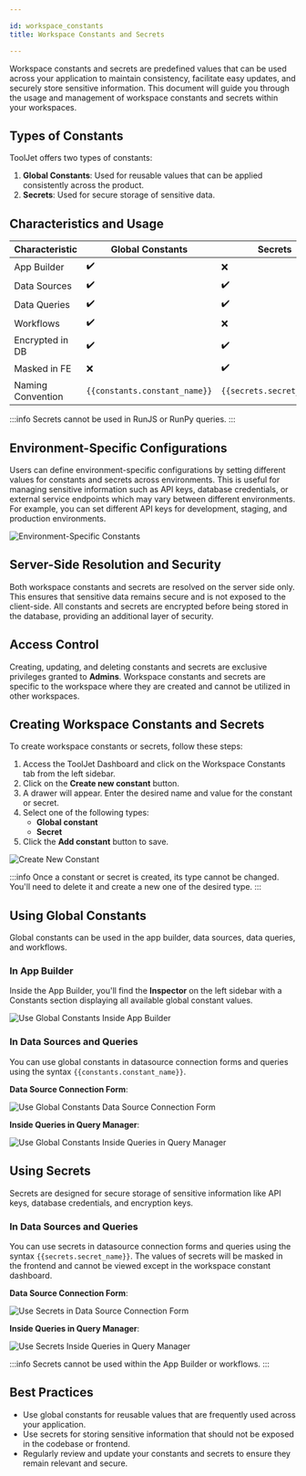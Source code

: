 ```yaml
---

id: workspace_constants
title: Workspace Constants and Secrets

---
```


Workspace constants and secrets are predefined values that can be used across your application to maintain consistency, facilitate easy updates, and securely store sensitive information. This document will guide you through the usage and management of workspace constants and secrets within your workspaces.

<div style={{paddingTop:'24px', paddingBottom:'24px'}}>

## Types of Constants

ToolJet offers two types of constants:

1. **Global Constants**: Used for reusable values that can be applied consistently across the product.
2. **Secrets**: Used for secure storage of sensitive data.

</div>

<div style={{paddingBottom:'24px'}}>

## Characteristics and Usage

| Characteristic | Global Constants | Secrets |
|----------------|-------------------|---------|
| App Builder    | ✔️                | ❌       |
| Data Sources   | ✔️                | ✔️       |
| Data Queries   | ✔️                | ✔️       |
| Workflows      | ✔️                | ❌       |
| Encrypted in DB| ✔️                | ✔️       |
| Masked in FE   | ❌                | ✔️       |
| Naming Convention | `{{constants.constant_name}}` | `{{secrets.secret_name}}` |

</div>
:::info
Secrets cannot be used in RunJS or RunPy queries.
:::


<div style={{paddingTop:'24px', paddingBottom:'24px'}}>

## Environment-Specific Configurations

Users can define environment-specific configurations by setting different values for constants and secrets across environments. This is useful for managing sensitive information such as API keys, database credentials, or external service endpoints which may vary between different environments. For example, you can set different API keys for development, staging, and production environments.
</div>

<div style={{textAlign: 'center'}}>
<img style={{ border:'0', marginBottom:'15px', borderRadius:'5px', boxShadow: '0px 1px 3px rgba(0, 0, 0, 0.2)' }} className="screenshot-full" src="/img/workspace-const/env-specific-const.png" alt="Environment-Specific Constants"/>
</div>

<div style={{paddingTop:'24px'}}>

## Server-Side Resolution and Security

Both workspace constants and secrets are resolved on the server side only. This ensures that sensitive data remains secure and is not exposed to the client-side. All constants and secrets are encrypted before being stored in the database, providing an additional layer of security.

</div>

<div style={{paddingTop:'24px'}}>

## Access Control

Creating, updating, and deleting constants and secrets are exclusive privileges granted to **Admins**. Workspace constants and secrets are specific to the workspace where they are created and cannot be utilized in other workspaces.

</div>

<div style={{paddingTop:'24px', paddingBottom:'24px'}}>

## Creating Workspace Constants and Secrets

To create workspace constants or secrets, follow these steps:

1. Access the ToolJet Dashboard and click on the Workspace Constants tab from the left sidebar.
3. Click on the **Create new constant** button.
4. A drawer will appear. Enter the desired name and value for the constant or secret.
5. Select one of the following types:
    - **Global constant**
    - **Secret**
6. Click the **Add constant** button to save.

<div style={{textAlign: 'center'}}>
<img style={{ border:'0', marginBottom:'15px', borderRadius:'5px', boxShadow: '0px 1px 3px rgba(0, 0, 0, 0.2)' }} className="screenshot-full" src="/img/workspace-const/create-new.png" alt="Create New Constant"/>
</div>

:::info
Once a constant or secret is created, its type cannot be changed. You'll need to delete it and create a new one of the desired type.
:::

</div>

<div style={{paddingBottom:'24px'}}>

## Using Global Constants

Global constants can be used in the app builder, data sources, data queries, and workflows.

### In App Builder

Inside the App Builder, you'll find the **Inspector** on the left sidebar with a Constants section displaying all available global constant values.

<div style={{textAlign: 'center'}}>
<img style={{ border:'0', marginBottom:'15px', borderRadius:'5px', boxShadow: '0px 1px 3px rgba(0, 0, 0, 0.2)' }} className="screenshot-full" src="/img/workspace-const/global-constants-app-builder.png" alt="Use Global Constants Inside App Builder"/>
</div>

### In Data Sources and Queries

You can use global constants in datasource connection forms and queries using the syntax `{{constants.constant_name}}`.

**Data Source Connection Form**:

<div style={{textAlign: 'center'}}>
<img style={{ border:'0', marginBottom:'15px', borderRadius:'5px', boxShadow: '0px 1px 3px rgba(0, 0, 0, 0.2)' }} className="screenshot-full" src="/img/workspace-const/golbal-constants-data-source-connection.png" alt="Use Global Constants Data Source Connection Form"/>
</div>

**Inside Queries in Query Manager**:

<div style={{textAlign: 'center'}}>
<img style={{ border:'0', marginBottom:'15px', borderRadius:'5px', boxShadow: '0px 1px 3px rgba(0, 0, 0, 0.2)' }} className="screenshot-full" src="/img/workspace-const/global-constants-queries.png" alt="Use Global Constants Inside Queries in Query Manager"/>
</div>

</div>

<div style={{paddingTop:'24px', paddingBottom:'24px'}}>

## Using Secrets

Secrets are designed for secure storage of sensitive information like API keys, database credentials, and encryption keys.

### In Data Sources and Queries

You can use secrets in datasource connection forms and queries using the syntax `{{secrets.secret_name}}`. The values of secrets will be masked in the frontend and cannot be viewed except in the workspace constant dashboard.

**Data Source Connection Form**:

<div style={{textAlign: 'center'}}>
<img style={{ border:'0', marginBottom:'15px', borderRadius:'5px', boxShadow: '0px 1px 3px rgba(0, 0, 0, 0.2)' }} className="screenshot-full" src="/img/workspace-const/secrets-data-source-connection.png" alt="Use Secrets in Data Source Connection Form"/>
</div>

**Inside Queries in Query Manager**:

<div style={{textAlign: 'center'}}>
<img style={{ border:'0', marginBottom:'15px', borderRadius:'5px', boxShadow: '0px 1px 3px rgba(0, 0, 0, 0.2)' }} className="screenshot-full" src="/img/workspace-const/secrets-queries.png" alt="Use Secrets Inside Queries in Query Manager"/>
</div>


:::info
Secrets cannot be used within the App Builder or workflows.
:::

</div>

<div style={{paddingBottom:'24px'}}>

## Best Practices

- Use global constants for reusable values that are frequently used across your application.
- Use secrets for storing sensitive information that should not be exposed in the codebase or frontend.
- Regularly review and update your constants and secrets to ensure they remain relevant and secure.

</div>
